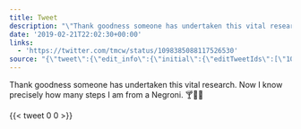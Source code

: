 ```yaml
---
title: Tweet
description: "\"Thank goodness someone has undertaken this vital research. Now I know precisely how many steps I am from a Negroni. \U0001F378\U0001F377\U0001F379 \""
date: '2019-02-21T22:02:30+00:00'
links:
  - 'https://twitter.com/tmcw/status/1098385088117526530'
source: "{\"tweet\":{\"edit_info\":{\"initial\":{\"editTweetIds\":[\"1098713855600021505\"],\"editableUntil\":\"2019-02-21T23:39:30.948Z\",\"editsRemaining\":\"5\",\"isEditEligible\":true}},\"retweeted\":false,\"source\":\"<a href=\\\"http://twitter.com/download/android\\\" rel=\\\"nofollow\\\">Twitter for Android</a>\",\"entities\":{\"hashtags\":[],\"symbols\":[],\"user_mentions\":[],\"urls\":[{\"url\":\"https://t.co/M6IVblbGns\",\"expanded_url\":\"https://twitter.com/tmcw/status/1098385088117526530\",\"display_url\":\"twitter.com/tmcw/status/10…\",\"indices\":[\"120\",\"143\"]}]},\"display_text_range\":[\"0\",\"143\"],\"favorite_count\":\"0\",\"id_str\":\"1098713855600021505\",\"truncated\":false,\"retweet_count\":\"0\",\"id\":\"1098713855600021505\",\"possibly_sensitive\":false,\"created_at\":\"Thu Feb 21 22:39:30 +0000 2019\",\"favorited\":false,\"full_text\":\"Thank goodness someone has undertaken this vital research. Now I know precisely how many steps I am from a Negroni. \U0001F378\U0001F377\U0001F379 https://t.co/M6IVblbGns\",\"lang\":\"en\"}}"
---
```

Thank goodness someone has undertaken this vital research. Now I know precisely how many steps I am from a Negroni. 🍸🍷🍹 
    
{{< tweet 0 0 >}}
    

